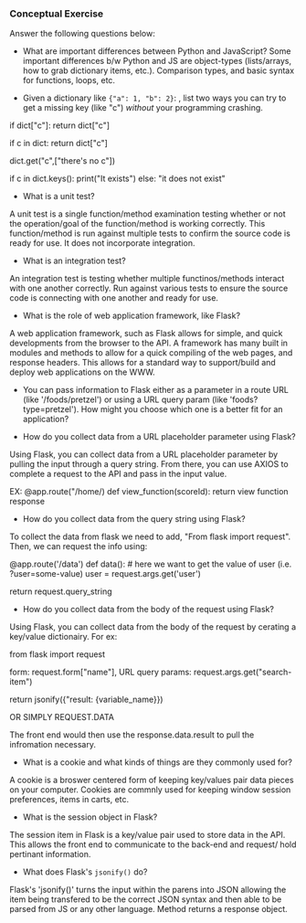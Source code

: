### Conceptual Exercise

Answer the following questions below:

- What are important differences between Python and JavaScript?
  Some important differences b/w Python and JS are object-types (lists/arrays, how to grab dictionary items, etc.). Comparison types, and basic syntax for functions, loops, etc.

- Given a dictionary like `{"a": 1, "b": 2}`: , list two ways you
  can try to get a missing key (like "c") _without_ your programming
  crashing.

<!-- spacing is off but the file is changing it upon save -->

if dict["c"]:
return dict["c"]

if c in dict:
return dict["c"]

dict.get("c",["there's no c"])

<!-- default if key does not exist -->

if c in dict.keys():
print("It exists")
else:
"it does not exist"

- What is a unit test?

A unit test is a single function/method examination testing whether or not the operation/goal of the function/method is working correctly. This function/method is run against multiple tests to confirm the source code is ready for use. It does not incorporate integration.

- What is an integration test?

An integration test is testing whether multiple functinos/methods interact with one another correctly. Run against various tests to ensure the source code is connecting with one another and ready for use.

- What is the role of web application framework, like Flask?

A web application framework, such as Flask allows for simple, and quick developments from the browser to the API. A framework has many built in modules and methods to allow for a quick compiling of the web pages, and response headers. This allows for a standard way to support/build and deploy web applications on the WWW.

- You can pass information to Flask either as a parameter in a route URL
  (like '/foods/pretzel') or using a URL query param (like
  'foods?type=pretzel'). How might you choose which one is a better fit
  for an application?

- How do you collect data from a URL placeholder parameter using Flask?

Using Flask, you can collect data from a URL placeholder parameter by pulling the input through a query string. From there, you can use AXIOS to complete a request to the API and pass in the input value.

<!-- grab in JS page, pass into route as <param>, pass into view function w/ o <> -->

EX: @app.route("/home/<scoreId>)
def view_function(scoreId):
return view function response

- How do you collect data from the query string using Flask?

To collect the data from flask we need to add, "From flask import request". Then, we can request the info using:

@app.route('/data')
def data(): # here we want to get the value of user (i.e. ?user=some-value)
user = request.args.get('user')

<!-- the above gives you the actual value of string/ param being passed in -->

  <!-- if you want just the string itself: -->

return request.query_string

- How do you collect data from the body of the request using Flask?

Using Flask, you can collect data from the body of the request by cerating a key/value dictionairy. For ex:

from flask import request

form: request.form["name"], URL query params: request.args.get("search-item")

return jsonify({"result: {variable_name}})

OR SIMPLY REQUEST.DATA

The front end would then use the response.data.result to pull the infromation necessary.

- What is a cookie and what kinds of things are they commonly used for?

A cookie is a broswer centered form of keeping key/values pair data pieces on your computer. Cookies are commnly used for keeping window session preferences, items in carts, etc.

- What is the session object in Flask?

The session item in Flask is a key/value pair used to store data in the API. This allows the front end to communicate to the back-end and request/ hold pertinant information.

- What does Flask's `jsonify()` do?

Flask's 'jsonify()' turns the input within the parens into JSON allowing the item being transfered to be the correct JSON syntax and then able to be parsed from JS or any other language. Method returns a response object.
